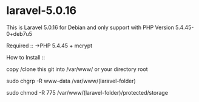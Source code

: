 # laravel-5.0.16
This is Laravel 5.0.16 for Debian and only support with PHP Version 5.4.45-0+deb7u5

Required ::
->PHP 5.4.45 + mcrypt

How to Install ::

copy  /clone this git into /var/www/ or your directory root

sudo chgrp -R www-data /var/www/(laravel-folder)

sudo chmod -R 775 /var/www/(laravel-folder)/protected/storage
